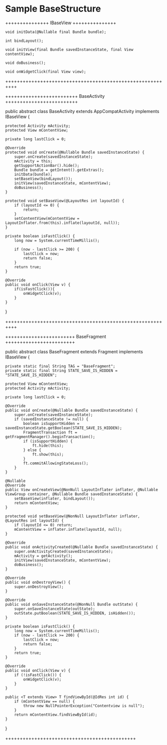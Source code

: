 # Sample BaseStructure

+++++++++++++++
IBaseView
+++++++++++++++

    void initData(@Nullable final Bundle bundle);

    int bindLayout();

    void initView(final Bundle savedInstanceState, final View contentView);

    void doBusiness();

    void onWidgetClick(final View view);
    
++++++++++++++++++++++++++++++++++++++++++++++++++++++++++



+++++++++++++++++++++++++
BaseActivity
+++++++++++++++++++++++++

public abstract class BaseActivity extends AppCompatActivity implements IBaseView {

    protected Activity mActivity;
    protected View mContentView;

    private long lastClick = 0;

    @Override
    protected void onCreate(@Nullable Bundle savedInstanceState) {
        super.onCreate(savedInstanceState);
        mActivity = this;
        getSupportActionBar().hide();
        Bundle bundle = getIntent().getExtras();
        initData(bundle);
        setBaseView(bindLayout());
        initView(savedInstanceState, mContentView);
        doBusiness();
    }

    protected void setBaseView(@LayoutRes int layoutId) {
        if (layoutId <= 0) {
            return;
        }
        setContentView(mContentView = LayoutInflater.from(this).inflate(layoutId, null));
    }

    private boolean isFastClick() {
        long now = System.currentTimeMillis();

        if (now - lastClick >= 200) {
            lastClick = now;
            return false;
        }
        return true;
    }

    @Override
    public void onClick(View v) {
        if(isFastClick()){
            onWidgetClick(v);
        }
    }
}

++++++++++++++++++++++++++++++++++++++++++++++++++++++++++



++++++++++++++++++++++++
BaseFragment
++++++++++++++++++++++++

public abstract class BaseFragment extends Fragment implements IBaseView {

    private static final String TAG = "BaseFragment";
    private static final String STATE_SAVE_IS_HIDDEN = "STATE_SAVE_IS_HIDDEN";

    protected View mContentView;
    protected Activity mActivity;

    private long lastClick = 0;

    @Override
    public void onCreate(@Nullable Bundle savedInstanceState) {
        super.onCreate(savedInstanceState);
        if (savedInstanceState != null) {
            boolean isSupportHidden = savedInstanceState.getBoolean(STATE_SAVE_IS_HIDDEN);
            FragmentTransaction ft = getFragmentManager().beginTransaction();
            if (isSupportHidden) {
                ft.hide(this);
            } else {
                ft.show(this);
            }
            ft.commitAllowingStateLoss();
        }
    }

    @Nullable
    @Override
    public View onCreateView(@NonNull LayoutInflater inflater, @Nullable ViewGroup container, @Nullable Bundle savedInstanceState) {
        setBaseView(inflater, bindLayout());
        return mContentView;
    }

    protected void setBaseView(@NonNull LayoutInflater inflater, @LayoutRes int layoutId) {
        if (layoutId <= 0) return;
        mContentView = inflater.inflate(layoutId, null);
    }

    @Override
    public void onActivityCreated(@Nullable Bundle savedInstanceState) {
        super.onActivityCreated(savedInstanceState);
        mActivity = getActivity();
        initView(savedInstanceState, mContentView);
        doBusiness();
    }

    @Override
    public void onDestroyView() {
        super.onDestroyView();
    }

    @Override
    public void onSaveInstanceState(@NonNull Bundle outState) {
        super.onSaveInstanceState(outState);
        outState.putBoolean(STATE_SAVE_IS_HIDDEN, isHidden());
    }

    private boolean isFastClick() {
        long now = System.currentTimeMillis();
        if (now - lastClick >= 200) {
            lastClick = now;
            return false;
        }
        return true;
    }

    @Override
    public void onClick(View v) {
        if (!isFastClick()) {
            onWidgetClick(v);
        }
    }

    public <T extends View> T findViewById(@IdRes int id) {
        if (mContentView == null) {
            throw new NullPointerException("Contentview is null");
        }
        return mContentView.findViewById(id);
    }
}

+++++++++++++++++++++++++++++++++++++++++++++
